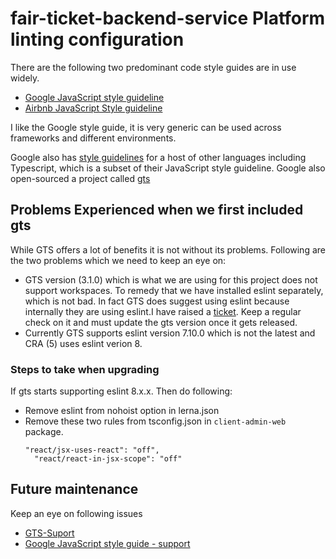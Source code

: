 # fair-ticket-backend-service Platform linting configuration

There are the following two predominant code style guides are in use widely.

- [Google JavaScript style guideline](https://google.github.io/styleguide/jsguide.html)
- [Airbnb JavaScript Style guideline](https://github.com/airbnb/javascript)

I like the Google style guide, it is very generic can be used across frameworks and different environments. 

Google also has [style guidelines](https://google.github.io/styleguide/) for a host of other languages including Typescript, which is a subset of their JavaScript style guideline. Google also open-sourced a project called [gts](https://github.com/google/gts)

## Problems Experienced when we first included gts

While GTS offers a lot of benefits it is not without its problems. Following are the two problems which we need to keep an eye on:

- GTS version (3.1.0) which is what we are using for this project does not support workspaces. To remedy that we have installed eslint separately, which is not bad. In fact GTS does suggest using eslint because internally they are using eslint.I have raised a [ticket](https://github.com/google/gts/issues/663). Keep a regular check on it and must update the gts version once it gets released. 
- Currently GTS supports eslint version 7.10.0 which is not the latest and CRA (5) uses eslint verion 8.

### Steps to take when upgrading

If gts starts supporting eslint 8.x.x. Then do following:
- Remove eslint from nohoist option in lerna.json
- Remove these two rules from tsconfig.json in `client-admin-web` package.
  ```
  "react/jsx-uses-react": "off",
    "react/react-in-jsx-scope": "off"
  ```

## Future maintenance

Keep an eye on following issues

- [GTS-Suport](https://github.com/google/gts/issues/663)
- [Google JavaScript style guide - support](https://github.com/google/eslint-config-google/issues/68)

